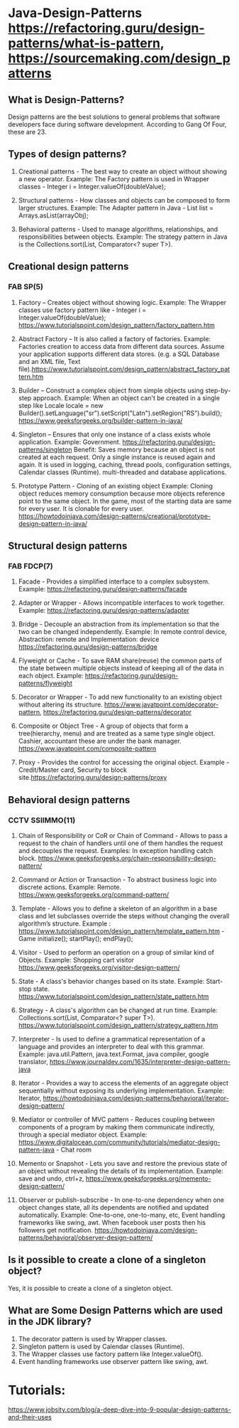# Java-Design-Patterns https://refactoring.guru/design-patterns/what-is-pattern, https://sourcemaking.com/design_patterns

## What is Design-Patterns?
Design patterns are the best solutions to general problems that software developers face during software development. According to Gang Of Four, these are 23.

## Types of design patterns?
1. Creational patterns - The best way to create an object without showing a new operator.
Example: The Factory pattern is used in Wrapper classes - Integer i = Integer.valueOf(doubleValue);

2. Structural patterns - How classes and objects can be composed to form larger structures.
Example: The Adapter pattern in Java - List<String> list = Arrays.asList(arrayObj);

3. Behavioral patterns - Used to manage algorithms, relationships, and responsibilities between objects.
Example: The strategy pattern in Java is the Collections.sort(List<T>, Comparator<? super T>).


## Creational design patterns

### FAB SP(5)
1. Factory – Creates object without showing logic.
Example: The Wrapper classes use factory pattern like - Integer i = Integer.valueOf(doubleValue);
https://www.tutorialspoint.com/design_pattern/factory_pattern.htm

2. Abstract Factory – It is also called a factory of factories.
Example: Factories creation to access data from different data sources. Assume your application supports different data stores. (e.g. a SQL Database and an XML file, Text file).https://www.tutorialspoint.com/design_pattern/abstract_factory_pattern.htm

3. Builder – Construct a complex object from simple objects using step-by-step approach. 
Example: When an object can't be created in a single step like  Locale locale = new Builder().setLanguage("sr").setScript("Latn").setRegion("RS").build();
 https://www.geeksforgeeks.org/builder-pattern-in-java/

4. Singleton – Ensures that only one instance of a class exists whole application.
Example: Government. https://refactoring.guru/design-patterns/singleton
Benefit: Saves memory because an object is not created at each request. Only a single instance is reused again and again. It is used in logging, caching, thread pools, configuration settings, Calendar classes (Runtime). multi-threaded and database applications. 

6. Prototype Pattern - Cloning of an existing object Example: Cloning object reduces memory consumption because more objects reference point to the same object. In the game, most of the starting data are same for every user. It is clonable for every user.
https://howtodoinjava.com/design-patterns/creational/prototype-design-pattern-in-java/

## Structural design patterns

### FAB FDCP(7)

1. Facade - Provides a simplified interface to a complex subsystem. Example: https://refactoring.guru/design-patterns/facade

2. Adapter or Wrapper - Allows incompatible interfaces to work together. Example: https://refactoring.guru/design-patterns/adapter

3. Bridge - Decouple an abstraction from its implementation so that the two can be changed independently. Example: In remote control device, Abstraction: remote and Implementation: device https://refactoring.guru/design-patterns/bridge

5. Flyweight or Cache - To save RAM share(reuse) the common parts of the state between multiple objects instead of keeping all of the data in each object. Example: https://refactoring.guru/design-patterns/flyweight

6. Decorator or Wrapper - To add new functionality to an existing object without altering its structure. https://www.javatpoint.com/decorator-pattern, https://refactoring.guru/design-patterns/decorator

7. Composite or Object Tree - A group of objects that form a tree(hierarchy, menu) and are treated as a same type single object. Cashier, accountant these are under the bank manager. https://www.javatpoint.com/composite-pattern

8. Proxy - Provides the control for accessing the original object. Example - Credit/Master card, Security to block site.https://refactoring.guru/design-patterns/proxy

## Behavioral design patterns

### CCTV SSIIMMO(11)

1. Chain of Responsibility or CoR or Chain of Command - Allows to pass a request to the chain of handlers until one of them handles the request and decouples the request. Examples: In exception handling catch block. https://www.geeksforgeeks.org/chain-responsibility-design-pattern/

2. Command or Action or Transaction - To abstract business logic into discrete actions. Example: Remote. https://www.geeksforgeeks.org/command-pattern/

3. Template - Allows you to define a skeleton of an algorithm in a base class and let subclasses override the steps without changing the overall algorithm’s structure.
   Example : https://www.tutorialspoint.com/design_pattern/template_pattern.htm  - Game initialize(); startPlay(); endPlay();

5. Visitor - Used to perform an operation on a group of similar kind of Objects. Example: Shopping cart visitor https://www.geeksforgeeks.org/visitor-design-pattern/

6. State - A class's behavior changes based on its state. Example: Start-stop state. https://www.tutorialspoint.com/design_pattern/state_pattern.htm

7. Strategy - A class's algorithm can be changed at run time.
Example: Collections.sort(List<T>, Comparator<? super T>). https://www.tutorialspoint.com/design_pattern/strategy_pattern.htm

8. Interpreter - Is used to define a grammatical representation of a language and provides an interpreter to deal with this grammar. Example: java.util.Pattern, java.text.Format, java compiler, google translator, https://www.journaldev.com/1635/interpreter-design-pattern-java

9. Iterator - Provides a way to access the elements of an aggregate object sequentially without exposing its underlying implementation. Example: Iterator, https://howtodoinjava.com/design-patterns/behavioral/iterator-design-pattern/

10. Mediator or controller of MVC pattern - Reduces coupling between components of a program by making them communicate indirectly, through a special mediator object.
    Example: https://www.digitalocean.com/community/tutorials/mediator-design-pattern-java - Chat room

12. Memento or Snapshot - Lets you save and restore the previous state of an object without revealing the details of its implementation.
    Example: save and undo, ctrl+z, https://www.geeksforgeeks.org/memento-design-pattern/

13. Observer or publish-subscribe - In one-to-one dependency when one object changes state, all its dependents are notified and updated automatically.
Example: One-to-one, one-to-many, etc, Event handling frameworks like swing, awt. When facebook user posts then his followers get notification.
https://howtodoinjava.com/design-patterns/behavioral/observer-design-pattern/




## Is it possible to create a clone of a singleton object?
Yes, it is possible to create a clone of a singleton object.



## What are Some Design Patterns which are used in the JDK library?
1. The decorator pattern is used by Wrapper classes.
2. Singleton pattern is used by Calendar classes (Runtime).
3. The Wrapper classes use factory pattern like Integer.valueOf().
4. Event handling frameworks use observer pattern like swing, awt.


# Tutorials:
https://www.jobsity.com/blog/a-deep-dive-into-9-popular-design-patterns-and-their-uses


